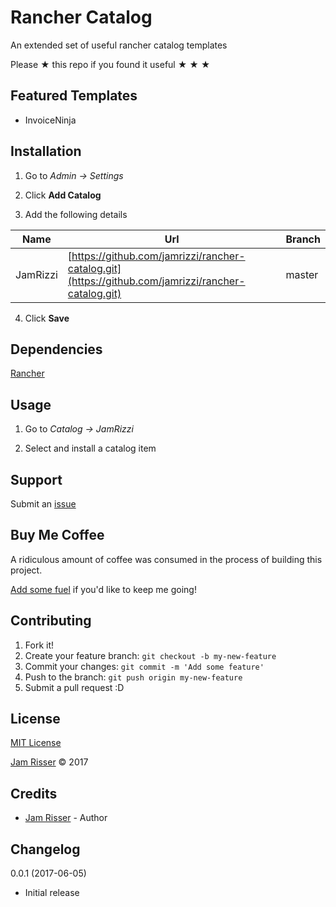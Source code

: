# Rancher Catalog

An extended set of useful rancher catalog templates

Please &#9733; this repo if you found it useful &#9733; &#9733; &#9733;


## Featured Templates
<!------------------------------------------------------->

* InvoiceNinja


## Installation
<!------------------------------------------------------->

1. Go to _Admin -> Settings_

2. Click __Add Catalog__

3. Add the following details

| Name | Url | Branch |
| -------- | -------------------------------------------------------------------------------------------------- | ------ |
| JamRizzi | [https://github.com/jamrizzi/rancher-catalog.git](https://github.com/jamrizzi/rancher-catalog.git) | master |

4. Click __Save__


## Dependencies
<!------------------------------------------------------->

[Rancher](http://rancher.com/)


## Usage
<!------------------------------------------------------->

1. Go to _Catalog -> JamRizzi_

2. Select and install a catalog item


## Support
<!------------------------------------------------------->

Submit an [issue](https://github.com/jamrizzi/rancher-catalog/issues/new)


## Buy Me Coffee
<!------------------------------------------------------->

A ridiculous amount of coffee was consumed in the process of building this project.

[Add some fuel](https://jamrizzi.com/#!/buy-me-coffee) if you'd like to keep me going!


## Contributing
<!------------------------------------------------------->

1. Fork it!
2. Create your feature branch: `git checkout -b my-new-feature`
3. Commit your changes: `git commit -m 'Add some feature'`
4. Push to the branch: `git push origin my-new-feature`
5. Submit a pull request :D


## License
<!------------------------------------------------------->

[MIT License](https://github.com/jamrizzi/rancher-catalog/blob/master/LICENSE)

[Jam Risser](https://jamrizzi.com) &copy; 2017


## Credits
<!------------------------------------------------------->

* [Jam Risser](https://jamrizzi.com) - Author


## Changelog
<!------------------------------------------------------->

0.0.1 (2017-06-05)
* Initial release
